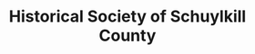 ---
layout: repo
title: "Historical Society of Schuylkill County"
id: 15084
permalink: repos/15084/
---